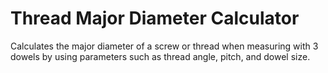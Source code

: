 # Thread Major Diameter Calculator

Calculates the major diameter of a screw or thread when measuring with 3 dowels by using parameters such as thread angle, pitch, and dowel size.
